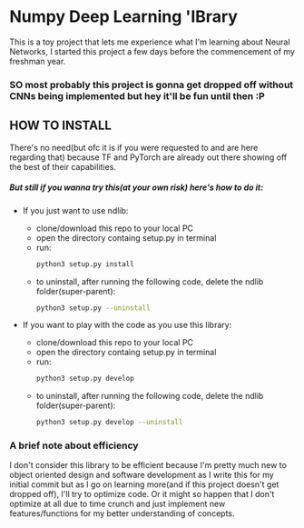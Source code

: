 # Numpy Deep Learning 'IBrary

This is a toy project that lets me experience what I'm learning about Neural Networks, I started this project a few days before the commencement of my freshman year.



### SO most probably this project is gonna get dropped off without CNNs being implemented but hey it'll be fun until then :P



## HOW TO INSTALL
There's no need(but ofc it is if you were requested to and are here regarding that) because TF and PyTorch are already out there showing off the best of their capabilities.
##### But still if you wanna try this(at your own risk) here's how to do it:
- If you just want to use ndlib:
    - clone/download this repo to your local PC
    - open the directory containg setup.py in terminal
    - run:
        ```bash
        python3 setup.py install
        ```
    - to uninstall, after running the following code, delete the ndlib folder(super-parent):
        ```bash
        python3 setup.py --uninstall
        ```

- If you want to play with the code as you use this library:
    - clone/download this repo to your local PC
    - open the directory containg setup.py in terminal
    - run:
        ```bash
        python3 setup.py develop
        ````
    - to uninstall, after running the following code, delete the ndlib folder(super-parent):
        ```bash
        python3 setup.py develop --uninstall
        ````

### A brief note about efficiency
I don't consider this library to be efficient because I'm pretty much new to object oriented design and software development as I write this for my initial commit but as I go on learning more(and if this project doesn't get dropped off), I'll try to optimize code. Or it might so happen that I don't optimize at all due to time crunch and just implement new features/functions for my better understanding of concepts.
